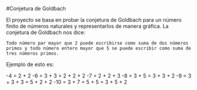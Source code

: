 #Conjetura de Goldbach

El proyecto se basa en probar la conjetura de Goldbach para un número finito de números naturales y representarlos de manera gráfica. La conjetura de Goldbach nos dice:

<p align="center">

	Todo número par mayor que 2 puede escribirse como suma de dos números primos y todo número entero mayor que 5 se puede escribir como suma de tres números primos.
	
</p>

Ejemplo de esto es:


-4 = 2 + 2
-6 = 3 + 3 = 2 + 2 + 2
-7 = 2 + 2 + 3
-8 = 3 + 5 = 3 + 3 + 2
-9 = 3 + 3 + 3 = 5 + 2 + 2
-10 = 3 + 7 = 5 + 5 = 3 + 5 + 2 

